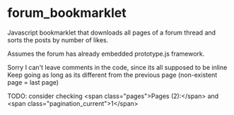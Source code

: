 # forum_bookmarklet

Javascript bookmarklet that downloads all pages of a forum thread and sorts the posts by number of likes.

Assumes the forum has already embedded prototype.js framework.

Sorry I can't leave comments in the code, since its all supposed to be inline
Keep going as long as its different from the previous page (non-existent page = last page)


TODO: consider checking &lt;span class="pages"&gt;Pages (2):&lt;/span&gt; and &lt;span class="pagination_current"&gt;1&lt;/span&gt;
